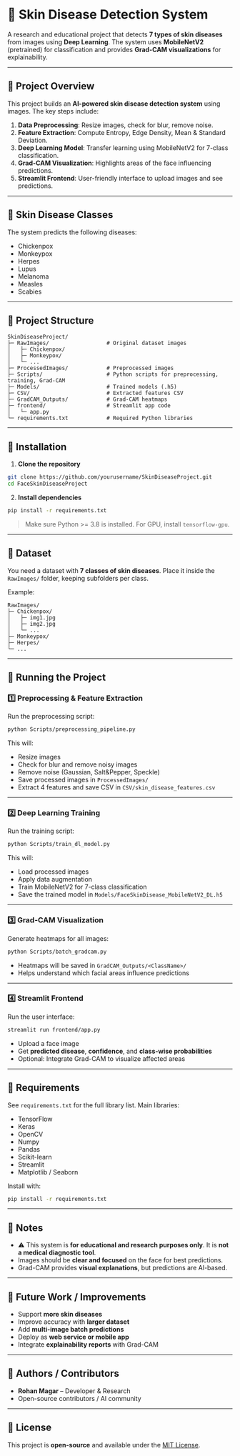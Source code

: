 # 🧠 Skin Disease Detection System

A research and educational project that detects **7 types of skin diseases** from images using **Deep Learning**. The system uses **MobileNetV2** (pretrained) for classification and provides **Grad-CAM visualizations** for explainability.

---

## 🔹 Project Overview

This project builds an **AI-powered skin disease detection system** using images. The key steps include:

1. **Data Preprocessing**: Resize images, check for blur, remove noise.  
2. **Feature Extraction**: Compute Entropy, Edge Density, Mean & Standard Deviation.  
3. **Deep Learning Model**: Transfer learning using MobileNetV2 for 7-class classification.  
4. **Grad-CAM Visualization**: Highlights areas of the face influencing predictions.  
5. **Streamlit Frontend**: User-friendly interface to upload images and see predictions.

---

## 🔹 Skin Disease Classes

The system predicts the following diseases:

- Chickenpox  
- Monkeypox  
- Herpes  
- Lupus  
- Melanoma  
- Measles  
- Scabies  

---

## 🔹 Project Structure

```
SkinDiseaseProject/
├─ RawImages/                  # Original dataset images
│   ├─ Chickenpox/
│   ├─ Monkeypox/
│   └─ ...
├─ ProcessedImages/            # Preprocessed images
├─ Scripts/                    # Python scripts for preprocessing, training, Grad-CAM
├─ Models/                     # Trained models (.h5)
├─ CSV/                        # Extracted features CSV
├─ GradCAM_Outputs/            # Grad-CAM heatmaps
├─ frontend/                   # Streamlit app code
│   └─ app.py
└─ requirements.txt            # Required Python libraries
```

---

## 🔹 Installation

1. **Clone the repository**

```bash
git clone https://github.com/yourusername/SkinDiseaseProject.git
cd FaceSkinDiseaseProject
```

2. **Install dependencies**

```bash
pip install -r requirements.txt
```

> Make sure Python >= 3.8 is installed. For GPU, install `tensorflow-gpu`.

---

## 🔹 Dataset

You need a dataset with **7 classes of skin diseases**. Place it inside the `RawImages/` folder, keeping subfolders per class.  

Example:

```
RawImages/
├─ Chickenpox/
│   ├─ img1.jpg
│   ├─ img2.jpg
│   └─ ...
├─ Monkeypox/
├─ Herpes/
└─ ...
```

---

## 🔹 Running the Project

### 1️⃣ Preprocessing & Feature Extraction

Run the preprocessing script:

```bash
python Scripts/preprocessing_pipeline.py
```

This will:

- Resize images  
- Check for blur and remove noisy images  
- Remove noise (Gaussian, Salt&Pepper, Speckle)  
- Save processed images in `ProcessedImages/`  
- Extract 4 features and save CSV in `CSV/skin_disease_features.csv`  

---

### 2️⃣ Deep Learning Training

Run the training script:

```bash
python Scripts/train_dl_model.py
```

This will:

- Load processed images  
- Apply data augmentation  
- Train MobileNetV2 for 7-class classification  
- Save the trained model in `Models/FaceSkinDisease_MobileNetV2_DL.h5`  

---

### 3️⃣ Grad-CAM Visualization

Generate heatmaps for all images:

```bash
python Scripts/batch_gradcam.py
```

- Heatmaps will be saved in `GradCAM_Outputs/<ClassName>/`  
- Helps understand which facial areas influence predictions  

---

### 4️⃣ Streamlit Frontend

Run the user interface:

```bash
streamlit run frontend/app.py
```

- Upload a face image  
- Get **predicted disease**, **confidence**, and **class-wise probabilities**  
- Optional: Integrate Grad-CAM to visualize affected areas  

---

## 🔹 Requirements

See `requirements.txt` for the full library list. Main libraries:

- TensorFlow  
- Keras  
- OpenCV  
- Numpy  
- Pandas  
- Scikit-learn  
- Streamlit  
- Matplotlib / Seaborn  

Install with:

```bash
pip install -r requirements.txt
```

---

## 🔹 Notes

- ⚠️ This system is **for educational and research purposes only**. It is **not a medical diagnostic tool**.  
- Images should be **clear and focused** on the face for best predictions.  
- Grad-CAM provides **visual explanations**, but predictions are AI-based.  

---

## 🔹 Future Work / Improvements

- Support **more skin diseases**  
- Improve accuracy with **larger dataset**  
- Add **multi-image batch predictions**  
- Deploy as **web service or mobile app**  
- Integrate **explainability reports** with Grad-CAM  

---

## 🔹 Authors / Contributors

- **Rohan Magar** – Developer & Research  
- Open-source contributors / AI community  

---

## 🔹 License

This project is **open-source** and available under the [MIT License](LICENSE).  
